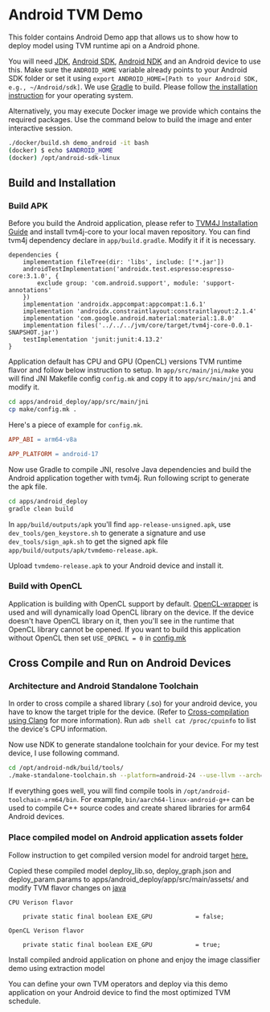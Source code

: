 <!--- Licensed to the Apache Software Foundation (ASF) under one -->
<!--- or more contributor license agreements.  See the NOTICE file -->
<!--- distributed with this work for additional information -->
<!--- regarding copyright ownership.  The ASF licenses this file -->
<!--- to you under the Apache License, Version 2.0 (the -->
<!--- "License"); you may not use this file except in compliance -->
<!--- with the License.  You may obtain a copy of the License at -->

<!---   http://www.apache.org/licenses/LICENSE-2.0 -->

<!--- Unless required by applicable law or agreed to in writing, -->
<!--- software distributed under the License is distributed on an -->
<!--- "AS IS" BASIS, WITHOUT WARRANTIES OR CONDITIONS OF ANY -->
<!--- KIND, either express or implied.  See the License for the -->
<!--- specific language governing permissions and limitations -->
<!--- under the License. -->

# Android TVM Demo

This folder contains Android Demo app that allows us to show how to deploy model using TVM runtime api on a Android phone.

You will need [JDK](http://www.oracle.com/technetwork/java/javase/downloads/jdk8-downloads-2133151.html), [Android SDK](https://developer.android.com/studio/index.html), [Android NDK](https://developer.android.com/ndk) and an Android device to use this. Make sure the `ANDROID_HOME` variable already points to your Android SDK folder or set it using `export ANDROID_HOME=[Path to your Android SDK, e.g., ~/Android/sdk]`. We use [Gradle](https://gradle.org) to build. Please follow [the installation instruction](https://gradle.org/install) for your operating system.

Alternatively, you may execute Docker image we provide which contains the required packages. Use the command below to build the image and enter interactive session.

```bash
./docker/build.sh demo_android -it bash
(docker) $ echo $ANDROID_HOME
(docker) /opt/android-sdk-linux
```


## Build and Installation

### Build APK

Before you build the Android application, please refer to [TVM4J Installation Guide](https://github.com/apache/tvm/blob/main/jvm/README.md) and install tvm4j-core to your local maven repository. You can find tvm4j dependency declare in `app/build.gradle`. Modify it if it is necessary.

```
dependencies {
    implementation fileTree(dir: 'libs', include: ['*.jar'])
    androidTestImplementation('androidx.test.espresso:espresso-core:3.1.0', {
        exclude group: 'com.android.support', module: 'support-annotations'
    })
    implementation 'androidx.appcompat:appcompat:1.6.1'
    implementation 'androidx.constraintlayout:constraintlayout:2.1.4'
    implementation 'com.google.android.material:material:1.8.0'
    implementation files('../../../jvm/core/target/tvm4j-core-0.0.1-SNAPSHOT.jar')
    testImplementation 'junit:junit:4.13.2'
}
```

Application default has CPU and GPU (OpenCL) versions TVM runtime flavor and follow below instruction to setup.
In `app/src/main/jni/make` you will find JNI Makefile config `config.mk` and copy it to `app/src/main/jni` and modify it.

```bash
cd apps/android_deploy/app/src/main/jni
cp make/config.mk .
```

Here's a piece of example for `config.mk`.

```makefile
APP_ABI = arm64-v8a

APP_PLATFORM = android-17
```

Now use Gradle to compile JNI, resolve Java dependencies and build the Android application together with tvm4j. Run following script to generate the apk file.

```bash
cd apps/android_deploy
gradle clean build
```

In `app/build/outputs/apk` you'll find `app-release-unsigned.apk`, use `dev_tools/gen_keystore.sh` to generate a signature and use `dev_tools/sign_apk.sh` to get the signed apk file `app/build/outputs/apk/tvmdemo-release.apk`.

Upload `tvmdemo-release.apk` to your Android device and install it.

### Build with OpenCL

Application is building with OpenCL support by default.
[OpenCL-wrapper](../../src/runtime/opencl/opencl_wrapper) is used and will dynamically load OpenCL library on the device.
If the device doesn't have OpenCL library on it, then you'll see in the runtime that OpenCL library cannot be opened.
If you want to build this application without OpenCL then set `USE_OPENCL = 0`
in [config.mk](./app/src/main/jni/make/config.mk)

## Cross Compile and Run on Android Devices

### Architecture and Android Standalone Toolchain

In order to cross compile a shared library (.so) for your android device, you have to know the target triple for the device. (Refer to [Cross-compilation using Clang](https://clang.llvm.org/docs/CrossCompilation.html) for more information). Run `adb shell cat /proc/cpuinfo` to list the device's CPU information.

Now use NDK to generate standalone toolchain for your device. For my test device, I use following command.

```bash
cd /opt/android-ndk/build/tools/
./make-standalone-toolchain.sh --platform=android-24 --use-llvm --arch=arm64 --install-dir=/opt/android-toolchain-arm64
```

If everything goes well, you will find compile tools in `/opt/android-toolchain-arm64/bin`. For example, `bin/aarch64-linux-android-g++` can be used to compile C++ source codes and create shared libraries for arm64 Android devices.

### Place compiled model on Android application assets folder

Follow instruction to get compiled version model for android target [here.](https://tvm.apache.org/docs/deploy/android.html)

Copied these compiled model deploy_lib.so, deploy_graph.json and deploy_param.params to apps/android_deploy/app/src/main/assets/ and modify TVM flavor changes on [java](https://github.com/apache/tvm/blob/main/apps/android_deploy/app/src/main/java/org/apache/tvm/android/demo/MainActivity.java#L81)

`CPU Verison flavor`
```
    private static final boolean EXE_GPU            = false;
```

`OpenCL Verison flavor`
```
    private static final boolean EXE_GPU            = true;
```


Install compiled android application on phone and enjoy the image classifier demo using extraction model

You can define your own TVM operators and deploy via this demo application on your Android device to find the most optimized TVM schedule.

